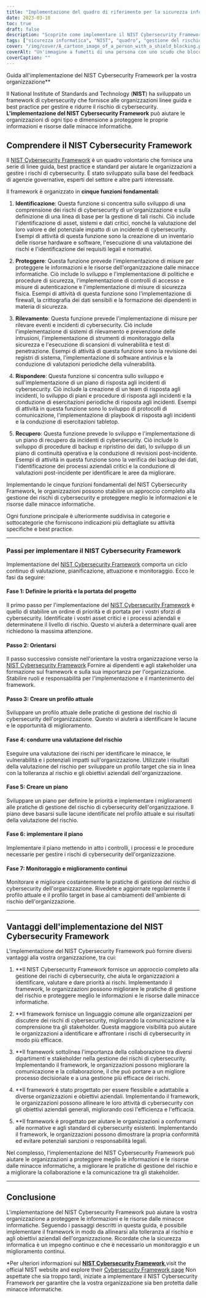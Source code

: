 ```yaml
---
title: "Implementazione del quadro di riferimento per la sicurezza informatica del NIST"
date: 2023-03-18
toc: true
draft: false
description: "Scoprite come implementare il NIST Cybersecurity Framework e proteggere la vostra organizzazione dalle minacce informatiche con la nostra guida passo passo."
tags: ["sicurezza informatica", "NIST", "quadro", "gestione del rischio", "sicurezza delle informazioni", "minacce informatiche", "implementazione", "migliori pratiche", "linee guida", "standard", "attacchi informatici", "valutazione del rischio", "rischio di cybersicurezza", "protezione dei dati", "compliance", "Sicurezza informatica", "sicurezza della rete", "risposta agli incidenti", "misure di sicurezza", "piano di cybersicurezza"]
cover: "/img/cover/A_cartoon_image_of_a_person_with_a_shield_blocking.png"
coverAlt: "Un'immagine a fumetti di una persona con uno scudo che blocca vari attacchi informatici."
coverCaption: ""
---
```

 Guida all'implementazione del NIST Cybersecurity Framework per la vostra organizzazione**

Il National Institute of Standards and Technology (**NIST**) ha sviluppato un framework di cybersecurity che fornisce alle organizzazioni linee guida e best practice per gestire e ridurre il rischio di cybersecurity. **L'implementazione del NIST Cybersecurity Framework** può aiutare le organizzazioni di ogni tipo e dimensione a proteggere le proprie informazioni e risorse dalle minacce informatiche.

## Comprendere il NIST Cybersecurity Framework

Il [NIST Cybersecurity Framework](https://www.nist.gov/itl/smallbusinesscyber/planning-guides/nist-cybersecurity-framework) è un quadro volontario che fornisce una serie di linee guida, best practice e standard per aiutare le organizzazioni a gestire i rischi di cybersecurity. È stato sviluppato sulla base del feedback di agenzie governative, esperti del settore e altre parti interessate.

Il framework è organizzato in **cinque funzioni fondamentali**:

1. **Identificazione**: Questa funzione si concentra sullo sviluppo di una comprensione dei rischi di cybersecurity di un'organizzazione e sulla definizione di una linea di base per la gestione di tali rischi. Ciò include l'identificazione di asset, sistemi e dati critici, nonché la valutazione del loro valore e del potenziale impatto di un incidente di cybersecurity. Esempi di attività di questa funzione sono la creazione di un inventario delle risorse hardware e software, l'esecuzione di una valutazione dei rischi e l'identificazione dei requisiti legali e normativi.

2. **Proteggere**: Questa funzione prevede l'implementazione di misure per proteggere le informazioni e le risorse dell'organizzazione dalle minacce informatiche. Ciò include lo sviluppo e l'implementazione di politiche e procedure di sicurezza, l'implementazione di controlli di accesso e misure di autenticazione e l'implementazione di misure di sicurezza fisica. Esempi di attività di questa funzione sono l'implementazione di firewall, la crittografia dei dati sensibili e la formazione dei dipendenti in materia di sicurezza.

3. **Rilevamento**: Questa funzione prevede l'implementazione di misure per rilevare eventi e incidenti di cybersecurity. Ciò include l'implementazione di sistemi di rilevamento e prevenzione delle intrusioni, l'implementazione di strumenti di monitoraggio della sicurezza e l'esecuzione di scansioni di vulnerabilità e test di penetrazione. Esempi di attività di questa funzione sono la revisione dei registri di sistema, l'implementazione di software antivirus e la conduzione di valutazioni periodiche della vulnerabilità.

4. **Rispondere**: Questa funzione si concentra sullo sviluppo e sull'implementazione di un piano di risposta agli incidenti di cybersecurity. Ciò include la creazione di un team di risposta agli incidenti, lo sviluppo di piani e procedure di risposta agli incidenti e la conduzione di esercitazioni periodiche di risposta agli incidenti. Esempi di attività in questa funzione sono lo sviluppo di protocolli di comunicazione, l'implementazione di playbook di risposta agli incidenti e la conduzione di esercitazioni tabletop.

5. **Recupero**: Questa funzione prevede lo sviluppo e l'implementazione di un piano di recupero da incidenti di cybersecurity. Ciò include lo sviluppo di procedure di backup e ripristino dei dati, lo sviluppo di un piano di continuità operativa e la conduzione di revisioni post-incidente. Esempi di attività in questa funzione sono la verifica dei backup dei dati, l'identificazione dei processi aziendali critici e la conduzione di valutazioni post-incidente per identificare le aree da migliorare.

Implementando le cinque funzioni fondamentali del NIST Cybersecurity Framework, le organizzazioni possono stabilire un approccio completo alla gestione dei rischi di cybersecurity e proteggere meglio le informazioni e le risorse dalle minacce informatiche.


Ogni funzione principale è ulteriormente suddivisa in categorie e sottocategorie che forniscono indicazioni più dettagliate su attività specifiche e best practice.

______

### Passi per implementare il NIST Cybersecurity Framework

Implementazione del [NIST Cybersecurity Framework](https://www.nist.gov/itl/smallbusinesscyber/planning-guides/nist-cybersecurity-framework) comporta un ciclo continuo di valutazione, pianificazione, attuazione e monitoraggio. Ecco le fasi da seguire:

#### Fase 1: Definire le priorità e la portata del progetto

Il primo passo per l'implementazione del [NIST Cybersecurity Framework](https://www.nist.gov/itl/smallbusinesscyber/planning-guides/nist-cybersecurity-framework) è quello di stabilire un ordine di priorità e di portata per i vostri sforzi di cybersecurity. Identificate i vostri asset critici e i processi aziendali e determinatene il livello di rischio. Questo vi aiuterà a determinare quali aree richiedono la massima attenzione.

#### Passo 2: Orientarsi

Il passo successivo consiste nell'orientare la vostra organizzazione verso la [NIST Cybersecurity Framework](https://www.nist.gov/itl/smallbusinesscyber/planning-guides/nist-cybersecurity-framework) Fornire ai dipendenti e agli stakeholder una formazione sul framework e sulla sua importanza per l'organizzazione. Stabilire ruoli e responsabilità per l'implementazione e il mantenimento del framework.

#### Passo 3: Creare un profilo attuale

Sviluppare un profilo attuale delle pratiche di gestione del rischio di cybersecurity dell'organizzazione. Questo vi aiuterà a identificare le lacune e le opportunità di miglioramento.

#### Fase 4: condurre una valutazione del rischio

Eseguire una valutazione dei rischi per identificare le minacce, le vulnerabilità e i potenziali impatti sull'organizzazione. Utilizzate i risultati della valutazione del rischio per sviluppare un profilo target che sia in linea con la tolleranza al rischio e gli obiettivi aziendali dell'organizzazione.

#### Fase 5: Creare un piano

Sviluppare un piano per definire le priorità e implementare i miglioramenti alle pratiche di gestione del rischio di cybersecurity dell'organizzazione. Il piano deve basarsi sulle lacune identificate nel profilo attuale e sui risultati della valutazione del rischio.

#### Fase 6: implementare il piano

Implementare il piano mettendo in atto i controlli, i processi e le procedure necessarie per gestire i rischi di cybersecurity dell'organizzazione.

#### Fase 7: Monitoraggio e miglioramento continui

Monitorare e migliorare costantemente le pratiche di gestione del rischio di cybersecurity dell'organizzazione. Rivedete e aggiornate regolarmente il profilo attuale e il profilo target in base ai cambiamenti dell'ambiente di rischio dell'organizzazione.

______

## Vantaggi dell'implementazione del NIST Cybersecurity Framework

L'implementazione del NIST Cybersecurity Framework può fornire diversi vantaggi alla vostra organizzazione, tra cui:

1. **Il NIST Cybersecurity Framework fornisce un approccio completo alla gestione dei rischi di cybersecurity, che aiuta le organizzazioni a identificare, valutare e dare priorità ai rischi. Implementando il framework, le organizzazioni possono migliorare le pratiche di gestione del rischio e proteggere meglio le informazioni e le risorse dalle minacce informatiche.

2. **Il framework fornisce un linguaggio comune alle organizzazioni per discutere dei rischi di cybersecurity, migliorando la comunicazione e la comprensione tra gli stakeholder. Questa maggiore visibilità può aiutare le organizzazioni a identificare e affrontare i rischi di cybersecurity in modo più efficace.

3. **Il framework sottolinea l'importanza della collaborazione tra diversi dipartimenti e stakeholder nella gestione dei rischi di cybersecurity. Implementando il framework, le organizzazioni possono migliorare la comunicazione e la collaborazione, il che può portare a un migliore processo decisionale e a una gestione più efficace dei rischi.

4. **Il framework è stato progettato per essere flessibile e adattabile a diverse organizzazioni e obiettivi aziendali. Implementando il framework, le organizzazioni possono allineare le loro attività di cybersecurity con gli obiettivi aziendali generali, migliorando così l'efficienza e l'efficacia.

5. **Il framework è progettato per aiutare le organizzazioni a conformarsi alle normative e agli standard di cybersecurity esistenti. Implementando il framework, le organizzazioni possono dimostrare la propria conformità ed evitare potenziali sanzioni o responsabilità legali.

Nel complesso, l'implementazione del NIST Cybersecurity Framework può aiutare le organizzazioni a proteggere meglio le informazioni e le risorse dalle minacce informatiche, a migliorare le pratiche di gestione del rischio e a migliorare la collaborazione e la comunicazione tra gli stakeholder.

______

## Conclusione

L'implementazione del NIST Cybersecurity Framework può aiutare la vostra organizzazione a proteggere le informazioni e le risorse dalle minacce informatiche. Seguendo i passaggi descritti in questa guida, è possibile implementare il framework in modo da allinearsi alla tolleranza al rischio e agli obiettivi aziendali dell'organizzazione. Ricordate che la sicurezza informatica è un impegno continuo e che è necessario un monitoraggio e un miglioramento continui.

*Per ulteriori informazioni sul [**NIST Cybersecurity Framework**](https://www.nist.gov/cyberframework),visit the official NIST website and explore their [Cybersecurity Framework page](https://www.nist.gov/itl/smallbusinesscyber/planning-guides/nist-cybersecurity-framework) Non aspettate che sia troppo tardi, iniziate a implementare il NIST Cybersecurity Framework per garantire che la vostra organizzazione sia ben protetta dalle minacce informatiche.


